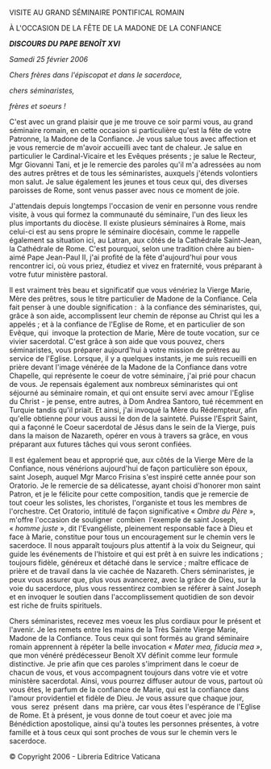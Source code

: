 VISITE AU GRAND SÉMINAIRE PONTIFICAL ROMAIN

À L'OCCASION DE LA FÊTE DE LA MADONE DE LA CONFIANCE

***DISCOURS DU PAPE BENOÎT XVI***

*Samedi 25 février 2006*

*Chers frères dans l'épiscopat et dans le sacerdoce,*

*chers séminaristes,*

*frères et soeurs !*

C'est avec un grand plaisir que je me trouve ce soir parmi vous, au grand séminaire romain, en cette occasion si particulière qu'est la fête de votre Patronne, la Madone de la Confiance. Je vous salue tous avec affection et je vous remercie de m'avoir accueilli avec tant de chaleur. Je salue en particulier le Cardinal-Vicaire et les Evêques présents ; je salue le Recteur, Mgr Giovanni Tani, et je le remercie des paroles qu'il m'a adressées au nom des autres prêtres et de tous les séminaristes, auxquels j'étends volontiers mon salut. Je salue également les jeunes et tous ceux qui, des diverses paroisses de Rome, sont venus passer avec nous ce moment de joie.

J'attendais depuis longtemps l'occasion de venir en personne vous rendre visite, à vous qui formez la communauté du séminaire, l'un des lieux les plus importants du diocèse. Il existe plusieurs séminaires à Rome, mais celui-ci est au sens propre le séminaire diocésain, comme le rappelle également sa situation ici, au Latran, aux côtés de la Cathédrale Saint-Jean, la Cathédrale de Rome. C'est pourquoi, selon une tradition chère au bien-aimé Pape Jean-Paul II, j'ai profité de la fête d'aujourd'hui pour vous rencontrer ici, où vous priez, étudiez et vivez en fraternité, vous préparant à votre futur ministère pastoral.

Il est vraiment très beau et significatif que vous vénériez la Vierge Marie, Mère des prêtres, sous le titre particulier de Madone de la Confiance. Cela fait penser à une double signification :  à la confiance des séminaristes, qui, grâce à son aide, accomplissent leur chemin de réponse au Christ qui les a appelés ; et à la confiance de l'Eglise de Rome, et en particulier de son Evêque, qui  invoque la protection de Marie, Mère de toute vocation, sur ce vivier sacerdotal. C'est grâce à son aide que vous pouvez, chers séminaristes, vous préparer aujourd'hui à votre mission de prêtres au service de l'Eglise. Lorsque, il y a quelques instants, je me suis recueilli en prière devant l'image vénérée de la Madone de la Confiance dans votre Chapelle, qui représente le coeur de votre séminaire, j'ai prié pour chacun de vous. Je repensais également aux nombreux séminaristes qui ont séjourné au séminaire romain, et qui ont ensuite servi avec amour l'Eglise du Christ - je pense, entre autres, à Dom Andrea Santoro, tué récemment en Turquie tandis qu'il priait. Et ainsi, j'ai invoqué la Mère du Rédempteur, afin qu'elle obtienne pour vous aussi le don de la sainteté. Puisse l'Esprit Saint, qui a façonné le Coeur sacerdotal de Jésus dans le sein de la Vierge, puis dans la maison de Nazareth, opérer en vous à travers sa grâce, en vous préparant aux futures tâches qui vous seront confiées.

Il est également beau et approprié que, aux côtés de la Vierge Mère de la Confiance, nous vénérions aujourd'hui de façon particulière son époux, saint Joseph, auquel Mgr Marco Frisina s'est inspiré cette année pour son Oratorio. Je le remercie de sa délicatesse, ayant choisi d'honorer mon saint Patron, et je le félicite pour cette composition, tandis que je remercie de tout coeur les solistes, les choristes, l'organiste et tous les membres de l'orchestre. Cet Oratorio, intitulé de façon significative « *Ombre du Père* », m'offre l'occasion de souligner  combien  l'exemple de saint Joseph, « *homme juste* », dit l'Evangéliste, pleinement responsable face à Dieu et face à Marie, constitue pour tous un encouragement sur le chemin vers le sacerdoce. Il nous apparaît toujours plus attentif à la voix du Seigneur, qui guide les événements de l'histoire et qui est prêt à en suivre les indications ; toujours fidèle, généreux et détaché dans le service ; maître efficace de prière et de travail dans la vie cachée de Nazareth. Chers séminaristes, je peux vous assurer que, plus vous avancerez, avec la grâce de Dieu, sur la voie du sacerdoce, plus vous ressentirez combien se référer à saint Joseph et en invoquer le soutien dans l'accomplissement quotidien de son devoir est riche de fruits spirituels.

Chers séminaristes, recevez mes voeux les plus cordiaux pour le présent et l'avenir. Je les remets entre les mains de la Très Sainte Vierge Marie, Madone de la Confiance. Tous ceux qui sont formés au grand séminaire romain apprennent à répéter la belle invocation *« *Mater mea, fiducia mea* »*, que mon vénéré prédécesseur Benoît XV définit comme leur formule distinctive. Je prie afin que ces paroles s'impriment dans le coeur de chacun de vous, et vous accompagnent toujours dans votre vie et votre ministère sacerdotal. Ainsi, vous pourrez diffuser autour de vous, partout où vous êtes, le parfum de la confiance de Marie, qui est la confiance dans l'amour providentiel et fidèle de Dieu. Je vous assure que chaque jour,  vous  serez  présent  dans  ma prière, car vous êtes l'espérance de l'Eglise de Rome. Et à présent, je vous donne de tout coeur et avec joie ma Bénédiction apostolique, ainsi qu'à toutes les personnes présentes, à votre famille et à tous ceux qui sont proches de vous sur le chemin vers le sacerdoce.

© Copyright 2006 - Libreria Editrice Vaticana